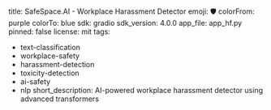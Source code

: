title: SafeSpace.AI - Workplace Harassment Detector
emoji: 🛡️
colorFrom: purple
colorTo: blue
sdk: gradio
sdk_version: 4.0.0
app_file: app_hf.py
pinned: false
license: mit
tags:
  - text-classification
  - workplace-safety
  - harassment-detection
  - toxicity-detection
  - ai-safety
  - nlp
short_description: AI-powered workplace harassment detector using advanced transformers